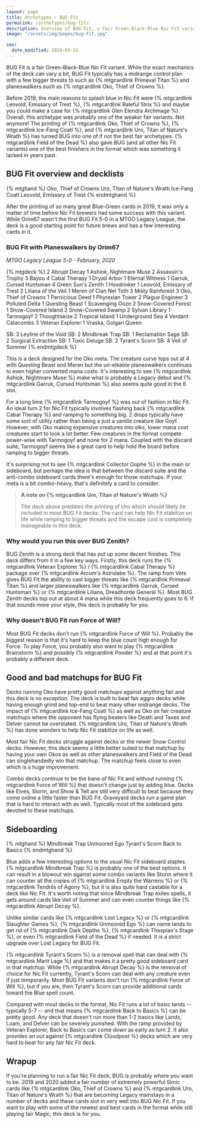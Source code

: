 ```yaml
---
layout: page
title: Archetypes » BUG Fit
permalink: /archetypes/bug-fit/
description: Overview of BUG Fit, a fair Green-Black-Blue Nic Fit variant. Read more about the key cards in this deck, get recent deck lists, and learn to play this Nic Fit archetype.
image: "/assets/img/pages/bug-fit.jpg"

seo:
  date_modified: 2020-05-25
---
```


BUG Fit is a fair Green-Black-Blue Nic Fit variant.
While the exact mechanics of the deck can vary a bit, BUG Fit typically has a midrange control plan
with a few bigger threats to such as {% mtgcardlink Primeval Titan %} and planeswalkers such as {% mtgcardlink Oko, Thief of Crowns %}.

Before 2019, the main reasons to splash blue in Nic Fit were {% mtgcardlink Leovold, Emissary of Trest %},
{% mtgcardlink Baleful Strix %} and maybe you could make a case for {% mtgcardlink Glen Elendra Archmage %}.
Overall, this archetype was probably one of the weaker fair variants.
Not anymore!
The printing of {% mtgcardlink Oko, Thief of Crowns %}, {% mtgcardlink Ice-Fang Coatl %}, and {% mtgcardlink Uro, Titan of Nature's Wrath %}
has turned BUG into one of if not the best fair archetypes.
{% mtgcardlink Field of the Dead %} also gave BUG (and all other Nic Fit variants) one of the best finishers in the format
which was something it lacked in years past.


## BUG Fit overview and decklists

{% mtghand %}
Oko, Thief of Crowns
Uro, Titan of Nature's Wrath
Ice-Fang Coatl
Leovold, Emissary of Trest
{% endmtghand %}


After the printing of so many great Blue-Green cards in 2019,
it was only a matter of time before Nic Fit brewers had some success with this variant.
While Orim67 wasn't the first BUG Fit 5-0 in a MTGO Legacy League, the deck is a good starting point for future brews
and has a few interesting cards in it.

### BUG Fit with Planeswalkers by Orim67

*MTGO Legacy League 5-0 - February, 2020*

{% mtgdeck %}
2 Abrupt Decay
1 Ashiok, Nightmare Muse
2 Assassin's Trophy
3 Bayou
4 Cabal Therapy
1 Dryad Arbor
1 Eternal Witness
1 Garruk, Cursed Huntsman
4 Green Sun's Zenith
1 Hexdrinker
1 Leovold, Emissary of Trest
2 Liliana of the Veil
1 Meren of Clan Nel Toth
3 Misty Rainforest
3 Oko, Thief of Crowns
1 Pernicious Deed
1 Phyrexian Tower
2 Plague Engineer
3 Polluted Delta
1 Questing Beast
1 Scavenging Ooze
2 Snow-Covered Forest
1 Snow-Covered Island
2 Snow-Covered Swamp
2 Sylvan Library
1 Tarmogoyf
2 Thoughtseize
2 Tropical Island
1 Underground Sea
4 Verdant Catacombs
3 Veteran Explorer
1 Vraska, Golgari Queen

SB: 3 Leyline of the Void
SB: 2 Mindbreak Trap
SB: 1 Reclamation Sage
SB: 2 Surgical Extraction
SB: 1 Toxic Deluge
SB: 2 Tyrant's Scorn
SB: 4 Veil of Summer
{% endmtgdeck %}

This is a deck designed for the Oko meta.
The creature curve tops out at 4 with Questing Beast and Meren
but the un-elkable planeswalkers continues to even higher converted mana costs.
It's interesting to see {% mtgcardlink Ashiok, Nightmare Muse %} make what is probably a Legacy debut
and {% mtgcardlink Garruk, Cursed Huntsman %} also seems quite good in the 6 slot.

For a long time {% mtgcardlink Tarmogoyf %} was out of fashion in Nic Fit.
An ideal turn 2 for Nic Fit typically involves flashing back {% mtgcardlink Cabal Therapy %} and ramping to something big.
2 drops typically have some sort of utility rather than being a just a vanilla creature like Goyf.
However, with Oko making expensive creatures into elks, lower mana cost creatures start to look a lot better.
Few creatures in the format compete power-wise with Tarmogoyf and none for 2 mana.
Coupled with the discard suite, Tarmogoyf seems like a great card to help hold the board before ramping to bigger threats.

It's surprising not to see {% mtgcardlink Collector Ouphe %} in the main or sideboard,
but perhaps the idea is that between the discard suite and the anti-combo sideboard cards
there's enough for those matchups.
If your meta is a bit combo-heavy, that's definitely a card to consider.

> **A note on {% mtgcardlink Uro, Titan of Nature's Wrath %}**
>
> The deck above predates the printing of Uro which should likely be included in most BUG Fit decks.
> The card can help Nic Fit stabilize on life while ramping to bigger threats
> and the escape cost is completely manageable in this deck.


### Why would you run this over BUG Zenith?

BUG Zenith is a strong deck that has put up some decent finishes.
This deck differs from it in a few key ways.
Firstly, this deck runs the {% mtgcardlink Veteran Explorer %} / {% mtgcardlink Cabal Therapy %} package
over {% mtgcardlink Arcum's Astrolabe %}.
The ramp from Vets gives BUG Fit the ability to cast bigger threats like {% mtgcardlink Primeval Titan %}
and larger planeswalkers like {% mtgcardlink Garruk, Cursed Huntsman %} or {% mtgcardlink Liliana, Dreadhorde General %}.
Most BUG Zenith decks top out at about 4 mana while this deck frequently goes to 6.
If that sounds more your style, this deck is probably for you.


### Why doesn't BUG Fit run Force of Will?

Most BUG Fit decks don't run {% mtgcardlink Force of Will %}.
Probably the biggest reason is that it's hard to keep the blue count high enough for Force.
To play Force, you probably also want to play {% mtgcardlink Brainstorm %} and possibly {% mtgcardlink Ponder %}
and at that point it's probably a different deck.


## Good and bad matchups for BUG Fit

Decks running Oko have pretty good matchups against anything fair and this deck is no exception.
The deck is built to beat fair aggro decks while having enough grind and top-end to beat many other midrange decks.
The impact of {% mtgcardlink Ice-Fang Coatl %} as well as Oko on fair creature matchups
where the opponent has flying beaters like Death and Taxes and Delver cannot be overstated.
{% mtgcardlink Uro, Titan of Nature's Wrath %} has done wonders to help Nic Fit stabilize on life as well.

Most fair Nic Fit decks struggle against decks or the newer Snow Control decks.
However, this deck seems a little better suited to that matchup
by having your own Okos as well as other planeswalkers and Field of the Dead can singlehandedly win that matchup.
The matchup feels close to even which is a huge improvement.

Combo decks continue to be the bane of Nic Fit
and without running {% mtgcardlink Force of Will %} that doesn't change just by adding blue.
Decks like Elves, Storm, and Show & Tell are still very difficult to beat because they come online a little faster than BUG Fit.
Graveyard decks run a game plan that is hard to interact with as well.
Typically most of the sideboard gets devoted to these matchups.


## Sideboarding

{% mtghand %}
Mindbreak Trap
Unmoored Ego
Tyrant's Scorn
Back to Basics
{% endmtghand %}

Blue adds a few interesting options to the usual Nic Fit sideboard staples.
{% mtgcardlink Mindbreak Trap %} is probably one of the best options.
It can result in a blowout win against some combo variants like Storm
where it can counter all the copies of {% mtgcardlink Empty the Warrens %} or {% mtgcardlink Tendrils of Agony %},
but it is also quite hard castable for a deck like Nic Fit.
It's worth noting that since Mindbreak Trap exiles spells,
it gets around cards like Veil of Summer and can even counter things like {% mtgcardlink Abrupt Decay %}.

Unlike similar cards like {% mtgcardlink Lost Legacy %} or {% mtgcardlink Slaughter Games %},
{% mtgcardlink Unmoored Ego %} can name lands to get rid of {% mtgcardlink Dark Depths %},
{% mtgcardlink Thespian's Stage %}, or even {% mtgcardlink Field of the Dead %} if needed.
It is a strict upgrade over Lost Legacy for BUG Fit.

{% mtgcardlink Tyrant's Scorn %} is a removal spell that can deal with {% mtgcardlink Marit Lage %}
and that makes it a pretty good sideboard card in that matchup.
While {% mtgcardlink Abrupt Decay %} is the removal of choice for Nic Fit currently,
Tyrant's Scorn can deal with any creature even if just temporarily.
Most BUG Fit variants don't run {% mtgcardlink Force of Will %}, but if you are,
then Tyrant's Scorn can provide additional cards toward the Blue spell count.

Compared with most decks in the format, Nic Fit runs a lot of basic lands -- typically 5-7 --
and that means {% mtgcardlink Back to Basics %} can be pretty good.
Any deck that doesn't run more than 1-2 basics like Lands, Loam, and Delver can be severely punished.
With the ramp provided by Veteran Explorer, Back to Basics can come down as early as turn 2.
It also provides an out against {% mtgcardlink Cloudpost %} decks which are very hard to beat for any fair Nic Fit deck.


## Wrapup

If you're planning to run a fair Nic Fit deck, BUG is probably where you want to be.
2019 and 2020 added a fair number of extremely powerful Simic cards like {% mtgcardlink Oko, Thief of Crowns %}
and {% mtgcardlink Uro, Titan of Nature's Wrath %} that are becoming Legacy mainstays in a number of decks
and these cards slot in very well into BUG Nic Fit.
If you want to play with some of the newest and best cards in the format while still playing fair Magic,
this deck is for you.
